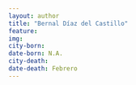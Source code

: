 ```yaml
---
layout: author
title: "Bernal Díaz del Castillo"
feature: 
img:
city-born: 
date-born: N.A.
city-death: 
date-death: Febrero
---
```

